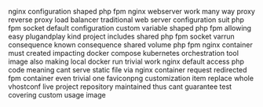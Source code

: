 nginx configuration shaped php fpm nginx webserver work many way proxy reverse proxy load balancer traditional web server configuration suit php fpm socket default configuration custom variable shaped php fpm allowing easy plugandplay kind project includes shared php fpm socket varrun consequence known consequence shared volume php fpm nginx container must created impacting docker compose kubernetes orchestration tool image also making local docker run trivial work nginx default access php code meaning cant serve static file via nginx container request redirected fpm container even trivial one faviconpng customization item replace whole vhostconf live project repository maintained thus cant guarantee test covering custom usage image